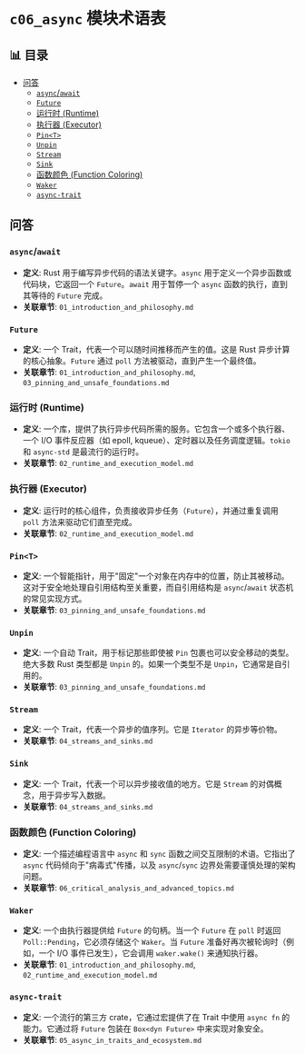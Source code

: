 ﻿# `c06_async` 模块术语表


## 📊 目录

- [问答](#问答)
  - [`async`/`await`](#asyncawait)
  - [`Future`](#future)
  - [运行时 (Runtime)](#运行时-runtime)
  - [执行器 (Executor)](#执行器-executor)
  - [`Pin<T>`](#pint)
  - [`Unpin`](#unpin)
  - [`Stream`](#stream)
  - [`Sink`](#sink)
  - [函数颜色 (Function Coloring)](#函数颜色-function-coloring)
  - [`Waker`](#waker)
  - [`async-trait`](#async-trait)


## 问答

### `async`/`await`

- **定义**: Rust 用于编写异步代码的语法关键字。`async` 用于定义一个异步函数或代码块，它返回一个 `Future`。`await` 用于暂停一个 `async` 函数的执行，直到其等待的 `Future` 完成。
- **关联章节**: `01_introduction_and_philosophy.md`

### `Future`

- **定义**: 一个 Trait，代表一个可以随时间推移而产生的值。这是 Rust 异步计算的核心抽象。`Future` 通过 `poll` 方法被驱动，直到产生一个最终值。
- **关联章节**: `01_introduction_and_philosophy.md`, `03_pinning_and_unsafe_foundations.md`

### 运行时 (Runtime)

- **定义**: 一个库，提供了执行异步代码所需的服务。它包含一个或多个执行器、一个 I/O 事件反应器（如 epoll, kqueue）、定时器以及任务调度逻辑。`tokio` 和 `async-std` 是最流行的运行时。
- **关联章节**: `02_runtime_and_execution_model.md`

### 执行器 (Executor)

- **定义**: 运行时的核心组件，负责接收异步任务（`Future`），并通过重复调用 `poll` 方法来驱动它们直至完成。
- **关联章节**: `02_runtime_and_execution_model.md`

### `Pin<T>`

- **定义**: 一个智能指针，用于"固定"一个对象在内存中的位置，防止其被移动。这对于安全地处理自引用结构至关重要，而自引用结构是 `async`/`await` 状态机的常见实现方式。
- **关联章节**: `03_pinning_and_unsafe_foundations.md`

### `Unpin`

- **定义**: 一个自动 Trait，用于标记那些即使被 `Pin` 包裹也可以安全移动的类型。绝大多数 Rust 类型都是 `Unpin` 的。如果一个类型不是 `Unpin`，它通常是自引用的。
- **关联章节**: `03_pinning_and_unsafe_foundations.md`

### `Stream`

- **定义**: 一个 Trait，代表一个异步的值序列。它是 `Iterator` 的异步等价物。
- **关联章节**: `04_streams_and_sinks.md`

### `Sink`

- **定义**: 一个 Trait，代表一个可以异步接收值的地方。它是 `Stream` 的对偶概念，用于异步写入数据。
- **关联章节**: `04_streams_and_sinks.md`

### 函数颜色 (Function Coloring)

- **定义**: 一个描述编程语言中 `async` 和 `sync` 函数之间交互限制的术语。它指出了 `async` 代码倾向于"病毒式"传播，以及 `async`/`sync` 边界处需要谨慎处理的架构问题。
- **关联章节**: `06_critical_analysis_and_advanced_topics.md`

### `Waker`

- **定义**: 一个由执行器提供给 `Future` 的句柄。当一个 `Future` 在 `poll` 时返回 `Poll::Pending`，它必须存储这个 `Waker`。当 `Future` 准备好再次被轮询时（例如，一个 I/O 事件已发生），它会调用 `waker.wake()` 来通知执行器。
- **关联章节**: `01_introduction_and_philosophy.md`, `02_runtime_and_execution_model.md`

### `async-trait`

- **定义**: 一个流行的第三方 crate，它通过宏提供了在 Trait 中使用 `async fn` 的能力。它通过将 `Future` 包装在 `Box<dyn Future>` 中来实现对象安全。
- **关联章节**: `05_async_in_traits_and_ecosystem.md`
